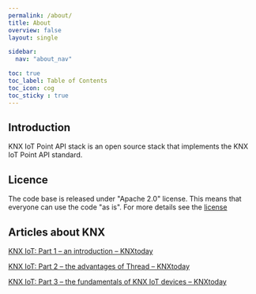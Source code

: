```yaml
---
permalink: /about/
title: About
overview: false
layout: single

sidebar:
  nav: "about_nav"

toc: true
toc_label: Table of Contents
toc_icon: cog
toc_sticky : true
---
```


## Introduction

KNX IoT Point API stack is an open source stack that implements the KNX IoT Point API standard.

## Licence

The code base is released under "Apache 2.0" license.
This means that everyone can use the code "as is".
For more details see the [license](https://github.com/KNX-IOT/KNX-IOT-STACK/blob/master/LICENSE.md)

## Articles about KNX

[KNX IoT: Part 1 – an introduction – KNXtoday](https://www.knxtoday.com/2023/01/45274/knx-iot-part-1-an-introduction.html)

[KNX IoT: Part 2 – the advantages of Thread – KNXtoday](https://www.knxtoday.com/2023/03/46100/knx-iot-part-2-the-advantages-of-thread.html)

[KNX IoT: Part 3 – the fundamentals of KNX IoT devices – KNXtoday](https://www.knxtoday.com/2023/04/46408/knx-iot-part-3-the-fundamentals-of-knx-iot-devices.html)
